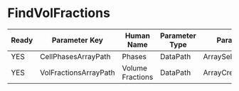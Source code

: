 # FindVolFractions

| Ready | Parameter Key | Human Name | Parameter Type | Parameter Class |
|-------|---------------|------------|-----------------|----------------|
| YES | CellPhasesArrayPath | Phases | DataPath | ArraySelectionParameter |
| YES | VolFractionsArrayPath | Volume Fractions | DataPath | ArrayCreationParameter |
